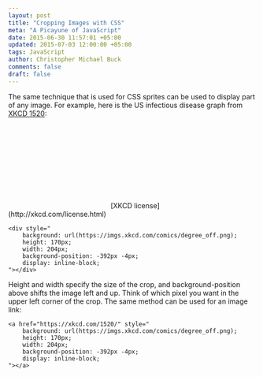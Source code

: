 ```yaml
---
layout: post
title: "Cropping Images with CSS"
meta: "A Picayune of JavaScript"
date: 2015-06-30 11:57:01 +05:00
updated: 2015-07-03 12:00:00 +05:00
tags: JavaScript
author: Christopher Michael Buck
comments: false
draft: false
---
```


The same technique that is used for CSS sprites can be used to display part of any image. For example, here is the US infectious disease graph from [XKCD 1520](https://xkcd.com/1520/):

<div style="
    background: url(https://imgs.xkcd.com/comics/degree_off.png);
    height: 170px;
    width: 204px;
    background-position: -392px -4px;
    display: inline-block;
"></div>
[XKCD license](http://xkcd.com/license.html)

~~~ 
<div style="
    background: url(https://imgs.xkcd.com/comics/degree_off.png);
    height: 170px;
    width: 204px;
    background-position: -392px -4px;
    display: inline-block;
"></div>
~~~
Height and width specify the size of the crop, and background-position above shifts the image left and up. Think of which pixel you want in the upper left corner of the crop. The same method can be used for an image link:

~~~ 
<a href="https://xkcd.com/1520/" style="
    background: url(https://imgs.xkcd.com/comics/degree_off.png);
    height: 170px;
    width: 204px;
    background-position: -392px -4px;
    display: inline-block;
"></a>
~~~
